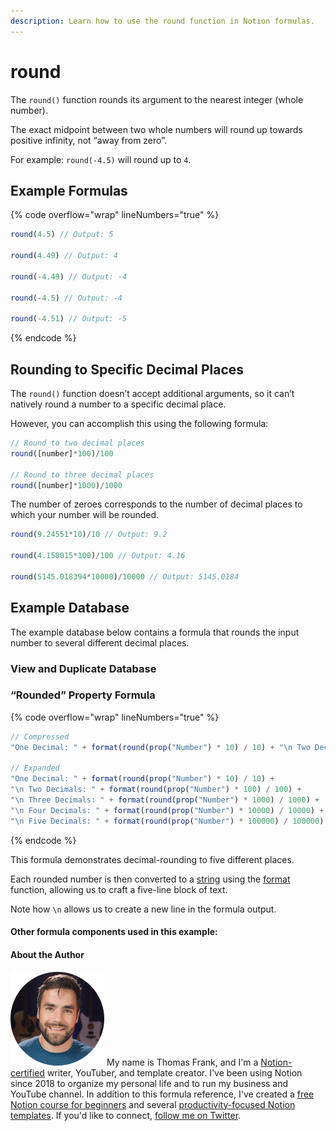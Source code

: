 ```yaml
---
description: Learn how to use the round function in Notion formulas.
---
```


# round

The `round()` function rounds its argument to the nearest integer (whole number).

The exact midpoint between two whole numbers will round up towards positive infinity, not “away from zero”.

For example: `round(-4.5)` will round up to `4`.

## Example Formulas

{% code overflow="wrap" lineNumbers="true" %}
```jsx
round(4.5) // Output: 5

round(4.49) // Output: 4

round(-4.49) // Output: -4

round(-4.5) // Output: -4

round(-4.51) // Output: -5
```
{% endcode %}

## Rounding to Specific Decimal Places

The `round()` function doesn’t accept additional arguments, so it can’t natively round a number to a specific decimal place.

However, you can accomplish this using the following formula:

```jsx
// Round to two decimal places
round([number]*100)/100

// Round to three decimal places
round([number]*1000)/1000
```

The number of zeroes corresponds to the number of decimal places to which your number will be rounded.

```jsx
round(9.24551*10)/10 // Output: 9.2

round(4.158015*100)/100 // Output: 4.16

round(5145.018394*10000)/10000 // Output: 5145.0184
```

## Example Database

The example database below contains a formula that rounds the input number to several different decimal places.



### View and Duplicate Database



### “Rounded” Property Formula

{% code overflow="wrap" lineNumbers="true" %}
```jsx
// Compressed
"One Decimal: " + format(round(prop("Number") * 10) / 10) + "\n Two Decimals: " + format(round(prop("Number") * 100) / 100) + "\n Three Decimals: " + format(round(prop("Number") * 1000) / 1000) + "\n Four Decimals: " + format(round(prop("Number") * 10000) / 10000) + "\n Five Decimals: " + format(round(prop("Number") * 100000) / 100000)

// Expanded
"One Decimal: " + format(round(prop("Number") * 10) / 10) + 
"\n Two Decimals: " + format(round(prop("Number") * 100) / 100) + 
"\n Three Decimals: " + format(round(prop("Number") * 1000) / 1000) + 
"\n Four Decimals: " + format(round(prop("Number") * 10000) / 10000) + 
"\n Five Decimals: " + format(round(prop("Number") * 100000) / 100000)
```
{% endcode %}

This formula demonstrates decimal-rounding to five different places.

Each rounded number is then converted to a [string](../../formula-basics/data-types/string.md) using the [format](format.md) function, allowing us to craft a five-line block of text.

Note how `\n` allows us to create a new line in the formula output.

#### Other formula components used in this example:

#### About the Author

<img src="../../.gitbook/assets/Notion Fundamentals with Thomas Frank - Avatar 2021 compressed (1).png" alt="" data-size="line"> My name is Thomas Frank, and I'm a [Notion-certified](https://www.credly.com/badges/95fae13a-17bf-4b4a-a3d2-d58c8a3e6a2a/public\_url) writer, YouTuber, and template creator. I've been using Notion since 2018 to organize my personal life and to run my business and YouTube channel. In addition to this formula reference, I've created a [free Notion course for beginners](https://thomasjfrank.com/fundamentals/) and several [productivity-focused Notion templates](https://thomasjfrank.com/templates/). If you'd like to connect, [follow me on Twitter](https://twitter.com/TomFrankly).
